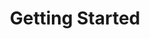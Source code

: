 ---
title: Getting Started
description: >
  Getting started videos on Cloud and Kanvas
linkTitle: Getting Started
weight: 1
icon: bi-rocket-takeoff-fill
---